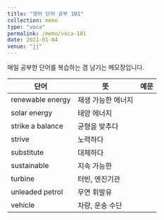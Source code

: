 ```yaml
---
title: "영어 단어 공부 101"
collection: memo
type: "voca"
permalink: /memo/voca-101
date: 2021-01-04
venue: "jj"
---
```


매일 공부한 단어를 복습하는 겸 남기는 메모장입니다.

| 단어 | 뜻 | 예문 | 
| --------         | ------ | ------------------------------------------------------------ |
| renewable energy | 재생 가능한 에너지 |  |
| solar energy | 태양 에너지 |  |
| strike a balance | 균형을 맞추다 |  |
| strive | 노력하다 |  |
| substitute | 대체하다 |  |
| sustainable | 지속 가능한 |  |
| turbine | 터빈, 엔진기관 |  |
| unleaded petrol | 무연 휘발유 |  |
| vehicle | 차량, 운송 수단 |  |




























































